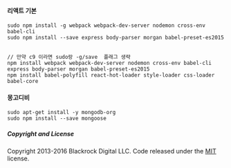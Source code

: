 #### 리액트 기본

    sudo npm install -g webpack webpack-dev-server nodemon cross-env babel-cli 
    sudo npm install --save express body-parser morgan babel-preset-es2015
    
    
    // 만약 c9 이라면 sudo랑 -g/save  플래그 생략
    npm install webpack webpack-dev-server nodemon cross-env babel-cli express body-parser morgan babel-preset-es2015
    npm install babel-polyfill react-hot-loader style-loader css-loader babel-core
    

#### 몽고디비
    
    sudo apt-get install -y mongodb-org
    sudo npm install --save mongoose



##### Copyright and License

Copyright 2013-2016 Blackrock Digital LLC. Code released under the [MIT](https://github.com/BlackrockDigital/startbootstrap-2-col-portfolio/blob/gh-pages/LICENSE) license.
